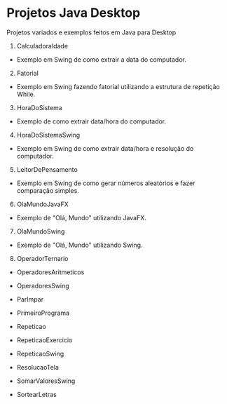 # Projetos Java Desktop
 Projetos variados e exemplos feitos em Java para Desktop
 
1. CalculadoraIdade
 - Exemplo em Swing de como extrair a data do computador.
 
2. Fatorial
 - Exemplo em Swing fazendo fatorial utilizando a estrutura de repetição While.

3. HoraDoSistema
 - Exemplo de como extrair data/hora do computador.

4.  HoraDoSistemaSwing
 - Exemplo em Swing de como extrair data/hora e resolução do computador.

5. LeitorDePensamento
 - Exemplo em Swing de como gerar números aleatórios e fazer comparação simples.

6. OlaMundoJavaFX
 - Exemplo de "Olá, Mundo" utilizando JavaFX.

7. OlaMundoSwing
 - Exemplo de "Olá, Mundo" utilizando Swing.

8. OperadorTernario


- OperadoresAritmeticos

- OperadoresSwing

- ParImpar

- PrimeiroPrograma

- Repeticao

- RepeticaoExercicio

- RepeticaoSwing

- ResolucaoTela

- SomarValoresSwing

- SortearLetras